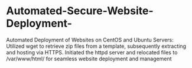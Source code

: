 # Automated-Secure-Website-Deployment-

Automated Deployment of Websites on CentOS and Ubuntu Servers: Utilized wget to retrieve zip files from a template, subsequently extracting and hosting via HTTPS. Initiated the httpd server and relocated files to /var/www/html/ for seamless website deployment and management
